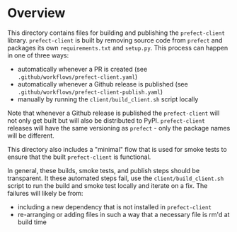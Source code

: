 # Overview

This directory contains files for building and publishing the `prefect-client` 
library. `prefect-client` is built by removing source code from `prefect` and 
packages its own `requirements.txt` and `setup.py`. This process can happen 
in one of three ways:

- automatically whenever a PR is created (see 
`.github/workflows/prefect-client.yaml`)
- automatically whenever a Github release is published (see 
`.github/workflows/prefect-client-publish.yaml`)
- manually by running the `client/build_client.sh` script locally

Note that whenever a Github release is published the `prefect-client` will 
not only get built but will also be distributed to PyPI. `prefect-client` 
releases will have the same versioning as `prefect` - only the package names 
will be different.

This directory also includes a "minimal" flow that is used for smoke 
tests to ensure that the built `prefect-client` is functional.

In general, these builds, smoke tests, and publish steps should be transparent. 
It these automated steps fail, use the `client/build_client.sh` script to run 
the build and smoke test locally and iterate on a fix. The failures will likely 
be from:

- including a new dependency that is not installed in `prefect-client`
- re-arranging or adding files in such a way that a necessary file is rm'd at 
  build time

